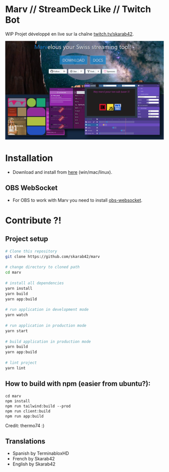 # Marv // StreamDeck Like // Twitch Bot

WIP Projet développé en live sur la chaîne [twitch.tv/skarab42](https://www.twitch.tv/skarab42).

![Marv - v0.6.01](docs/images/screenshot.png)

# Installation

- Download and install from [here](https://github.com/skarab42/marv/releases) (win/mac/linux).

## OBS WebSocket

- For OBS to work with Marv you need to install [obs-websocket](https://github.com/Palakis/obs-websocket/releases).

# Contribute ?!

## Project setup

```bash
# Clone this repository
git clone https://github.com/skarab42/marv

# change directory to cloned path
cd marv

# install all dependencies
yarn install
yarn build
yarn app:build

# run application in development mode
yarn watch

# run application in production mode
yarn start

# build application in production mode
yarn build
yarn app:build

# lint project
yarn lint
```

## How to build with npm (easier from ubuntu?):

```
cd marv
npm install
npm run tailwind:build --prod
npm run client:build
npm run app:build
```

Credit: thermo74 :)

## Translations

- Spanish by TerminabloxHD
- French by Skarab42
- English by Skarab42

